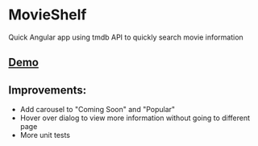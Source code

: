 # MovieShelf
Quick Angular app using tmdb API to quickly search movie information

## [Demo](https://justsayknarf.github.io/MovieShelf/)

## Improvements:
- Add carousel to "Coming Soon" and "Popular" 
- Hover over dialog to view more information without going to different page
- More unit tests
